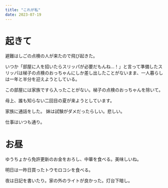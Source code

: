 ```yaml
---
title: "これが私"
date: 2023-07-19
---
```



# 起きて
避難はしごの点検の人が来たので飛び起きた。

いつか「部屋に人を招いたらスリッパが必要だもんね...！」と言って準備したスリッパは梯子の点検のおっちゃんにしか差し出したことがないまま、一人暮らしは一年と半分を迎えようとしている。

この部屋には家族ですら入ったことがない。梯子の点検のおっちゃんを除いて。

母上、誰も知らない二回目の夏が来ようとしています。

家族に通話をした。
妹は試験がダメだったらしい。悲しい。

仕事はいつも通り。

# お昼
ゆうちょから免許更新のお金をおろし、中華を食べる。美味しいね。

明日は一昨日買ったトウモロコシを食べる。

夜は日記を書いたり。家の外のライトが良かった。灯台下暗し。